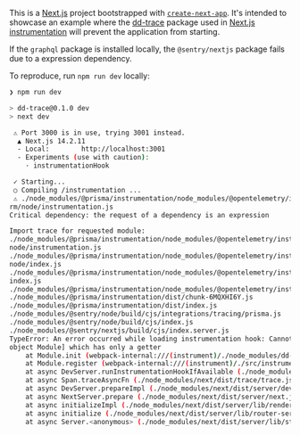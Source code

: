 This is a [Next.js](https://nextjs.org/) project bootstrapped with [`create-next-app`](https://github.com/vercel/next.js/tree/canary/packages/create-next-app). It's intended to showcase an example where the [dd-trace](https://github.com/DataDog/dd-trace-js) package used in [Next.js instrumentation](https://nextjs.org/docs/app/building-your-application/optimizing/instrumentation) will prevent the application from starting.

If the `graphql` package is installed locally, the `@sentry/nextjs` package fails due to a expression dependency.

To reproduce, run `npm run dev` locally:

```sh
❯ npm run dev

> dd-trace@0.1.0 dev
> next dev

 ⚠ Port 3000 is in use, trying 3001 instead.
  ▲ Next.js 14.2.11
  - Local:        http://localhost:3001
  - Experiments (use with caution):
    · instrumentationHook

 ✓ Starting...
 ○ Compiling /instrumentation ...
 ⚠ ./node_modules/@prisma/instrumentation/node_modules/@opentelemetry/instrumentation/build/esm/platfo
rm/node/instrumentation.js
Critical dependency: the request of a dependency is an expression

Import trace for requested module:
./node_modules/@prisma/instrumentation/node_modules/@opentelemetry/instrumentation/build/esm/platform/
node/instrumentation.js
./node_modules/@prisma/instrumentation/node_modules/@opentelemetry/instrumentation/build/esm/platform/
node/index.js
./node_modules/@prisma/instrumentation/node_modules/@opentelemetry/instrumentation/build/esm/platform/
index.js
./node_modules/@prisma/instrumentation/node_modules/@opentelemetry/instrumentation/build/esm/index.js
./node_modules/@prisma/instrumentation/dist/chunk-6MQXHI6Y.js
./node_modules/@prisma/instrumentation/dist/index.js
./node_modules/@sentry/node/build/cjs/integrations/tracing/prisma.js
./node_modules/@sentry/node/build/cjs/index.js
./node_modules/@sentry/nextjs/build/cjs/index.server.js
TypeError: An error occurred while loading instrumentation hook: Cannot set property _initialized of [
object Module] which has only a getter
    at Module.init (webpack-internal:///(instrument)/./node_modules/dd-trace/packages/dd-trace/src/proxy.js:56:23)
    at Module.register (webpack-internal:///(instrument)/./src/instrumentation.ts:10:16)
    at async DevServer.runInstrumentationHookIfAvailable (./node_modules/next/dist/server/dev/next-dev-server.js:437:17)
    at async Span.traceAsyncFn (./node_modules/next/dist/trace/trace.js:154:20)
    at async DevServer.prepareImpl (./node_modules/next/dist/server/dev/next-dev-server.js:214:9)
    at async NextServer.prepare (./node_modules/next/dist/server/next.js:161:13)
    at async initializeImpl (./node_modules/next/dist/server/lib/render-server.js:98:5)
    at async initialize (./node_modules/next/dist/server/lib/router-server.js:420:22)
    at async Server.<anonymous> (./node_modules/next/dist/server/lib/start-server.js:249:36)
```
